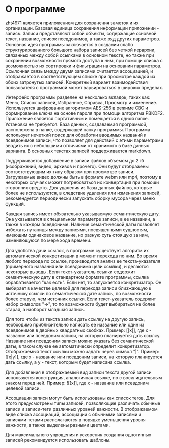 # О программе

zht4971 является приложением для сохранения заметок и их организации. Базовая единица сохранения информации приложении - запись. Записи представляют собой объекты, содержащие основной текст, название, список псевдонимов, а также ряд других параметров. Основная идея программы заключается в создании слабо структурированного большого набора записей без четкой иерархии, связанных между собой ссылками в основном тексте, но также при сохранении возможности прямого доступа к ним, при помощи списка с возможностью их сортировки и фильтрации на основании параметров. Ссылочная связь между двумя записями считается ассоциацией, и отображается в соответствующем списке при просмотре каждой из обоих затронутых записей. Конкретный вариант взаимодействия пользователя с программой может варьироваться в широких пределах.

Интерфейс программы разделен на несколько вкладок, таких как: Меню, Список записей, Избранное, Справка, Просмотр и изменение. Используется шифрование алгоритмом AES-256 в режиме CBC и формирование ключа на основе пароля при помощи алгоритма PBKDF2. Приложение является портативным и помещается в одной папке. Установка не требуется. База данных, создаваемая программой, расположена в папке, содержащей папку программы. Программа использует нечеткий поиск для обработки вводимых названий и псевдонимов записи, что позволяет для действий с этими параметрами вводить их с небольшими отличиями от хранимого в базе данных варианта. В основных текстах записей поддерживается markdown.

Поддерживается добавление в записи файлов объемом до 2 гб (изображений, видео, архивов и прочего). Они будут отображены соответствующим их типу образом при просмотре записи. Загружаемые видео должны быть в формате webm или mp4, поэтому в некоторых случаях может потребоваться их конвертация при помощи сторонних средств. Для удаления из базы данных файлов, которые более не используются, в следствие удаления или изменения записей, рекомендуется периодически запускать сборку мусора через меню функций.

Каждая запись имеет обязательно указываемую семантическую дату. Она указывается в специальном параметре записи, в ее названии, а также в каждом псевдониме. Наличие семантической даты позволяет избежать путаницы между записями, посвященными сущностям, имеющим одинаковое название, но разную суть стоящую за ним, изменяющуюся по мере хода времени.

Для удобства дачи ссылок, в программе существует алгоритм их автоматической конкретизации в момент перехода по ним. Во время любого перехода по ссылке, производится анализ ее текста-указателя (примерного названия или псевдонима цели ссылки), и делаются некоторые выводы. Если текст-указатель ссылки содержит семантическую дату в стандартном формате программы, ссылка обрабатывается "как есть". Если нет, то запускается конкретизатор. Он выбирает в качестве целевой для перехода записи близжающую к источнику ссылки по семантической дате запись, по возможности более старую, чем источник ссылки. Если текст-указатель содержит набор символов "->", то по возможности будет выбираться не более старая, а наоборот младшая запись.

Для того чтобы из текста записи дать ссылку на другую запись, необходимо приблизительно написать ее название или один из псевдонимов в двойных квадратных скобках. Пример: [[x]], где x - название или псевдоним записи, на которую планируется дать ссылку. Название или псевдоним записи можно указать без семантической даты, в таком случае ее автоматически определит конкретизатор. Отображаемый текст ссылки можно задать через символ "|". Пример: [[x|y]], где x - название или псевдоним записи, на которую планируется дать ссылку, а y - текст, которым будет написана ссылка.

Для добавления в отображаемый вид записи текста другой записи используется конструкция, аналогичная ссылке, но с восклицательным знаком перед ней. Пример: ![[x]], где x - название или псевдоним целевой записи.

Ассоциации записи могут быть использованы как список тегов. Для этого предусмотрены типы записей, позволяющие различать обычные записи и записи-теги различных уровней важности. В отображаемом виде списка ассоциаций, ассоциации с обычными записями и записями-тегами располагаются в порядке уменьшения уровня важности, а также выделены разными цветами.

Для максимального упрощения и ускорения создания однотипных записей рекомендуется использовать шаблоны.